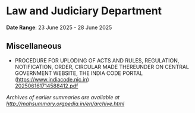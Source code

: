 # Law and Judiciary Department

**Date Range**: 23 June 2025 - 28 June 2025


## Miscellaneous
- PROCEDURE FOR UPLODING OF ACTS AND RULES, REGULATION, NOTIFICATION, ORDER, CIRCULAR MADE THEREUNDER ON CENTRAL GOVERNMENT WEBSITE, THE INDIA CODE PORTAL (https://www.indiacode.nic.in)\
  [202506161714588412.pdf](https://gr.maharashtra.gov.in/Site/Upload/Government%20Resolutions/English/202506161714588412.pdf)


*Archives of earlier summaries are available at http://mahsummary.orgpedia.in/en/archive.html*